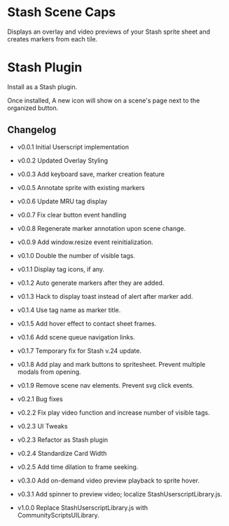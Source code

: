 # Stash Scene Caps

Displays an overlay and video previews of your Stash sprite sheet and creates markers from each tile.

# Stash Plugin

Install as a Stash plugin.

Once installed, A new icon will show on a scene's page next to the organized button.

## Changelog

- v0.0.1 Initial Userscript implementation

- v0.0.2 Updated Overlay Styling

- v0.0.3 Add keyboard save, marker creation feature

- v0.0.5 Annotate sprite with existing markers

- v0.0.6 Update MRU tag display

- v0.0.7 Fix clear button event handling

- v0.0.8 Regenerate marker annotation upon scene change.

- v0.0.9 Add window.resize event reinitialization.

- v0.1.0 Double the number of visible tags.

- v0.1.1 Display tag icons, if any.

- v0.1.2 Auto generate markers after they are added.

- v0.1.3 Hack to display toast instead of alert after marker add.

- v0.1.4 Use tag name as marker title.

- v0.1.5 Add hover effect to contact sheet frames.

- v0.1.6 Add scene queue navigation links.

- v0.1.7 Temporary fix for Stash v.24 update.

- v0.1.8 Add play and mark buttons to spritesheet. Prevent multiple modals from opening.

- v0.1.9 Remove scene nav elements. Prevent svg click events.

- v0.2.1 Bug fixes

- v0.2.2 Fix play video function and increase number of visible tags.

- v0.2.3 UI Tweaks

- v0.2.3 Refactor as Stash plugin

- v0.2.4 Standardize Card Width

- v0.2.5 Add time dilation to frame seeking.

- v0.3.0 Add on-demand video preview playback to sprite hover.

- v0.3.1 Add spinner to preview video; localize StashUserscriptLibrary.js.

- v1.0.0 Replace StashUserscriptLibrary.js with CommunityScriptsUILibrary.